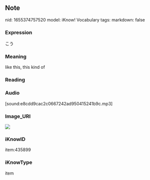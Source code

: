 ## Note
nid: 1655374757520
model: iKnow! Vocabulary
tags: 
markdown: false

### Expression
こう

### Meaning
like this, this kind of

### Reading


### Audio
[sound:e8cdd9cac2c0667242ad950415241b9c.mp3]

### Image_URI
<img src="4d4c2715a191f4b45ee24f97735dfa35.jpg">

### iKnowID
item:435899

### iKnowType
item
